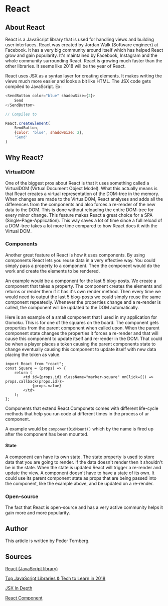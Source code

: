 React
==================

## About React

React is a JavaScript library that is used for handling views and building user interfaces. React was created by Jordan Walk (Software engineer) at Facebook. It has a very big community around itself which has helped React grow and gain popularity. It's maintained by Facebook, Instagram and the whole community surrounding React. React is growing much faster than the other libraries. It seems like 2018 will be the year of React.

React uses JSX as a syntax layer for creating elements. It makes writing the views much more easier and looks a bit like HTML. The JSX code gets compiled to JavaScript. Ex:

```JavaScript
<SendButton color="blue" shadowSize={2}>
    Send
</SendButton>

// Compiles to

React.createElement(
    SendButton,
    {color: 'blue', shadowSize: 2},
    'Send'
)
```

## Why React?

### VirtualDOM

One of the biggest pros about React is that it uses something called a VirtualDOM (Virtual Document Object Model). What this actually means is that React creates a virtual representation of the DOM-tree in the memory. When changes are made to the VirtualDOM, React analyses and adds all the differences from the components and also forces a re-render of the new data to the DOM. This is done without reloading the entire DOM-tree for every minor change. This feature makes React a great choice for a SPA (Single-Page-Application). This way saves a lot of time since a full reload of a DOM-tree takes a lot more time compared to how React does it with the Virtual DOM.

### Components

Another great feature of React is how it uses components. By using components React lets you reuse data in a very effective way. You could simply pass a property to a component. Then the component would do the work and create the elements to be rendered.

An example would be a component for the last 5 blog-posts. We create a component that takes a property. The component creates the elements and returns or render them if it has it's own render method. Then every time we would need to output the last 5 blog-posts we could simply reuse the same component repeatedly. Whenever the properties change and a re-render is called, the component will be updated to the DOM automatically.

Here is an example of a small component that I used in my application for Gomoku. This is for one of the squares on the board. The component gets properties from the parent component when called upon. When the parent component state changes the properties it forces a re-render and that will cause this component to update itself and re-render in the DOM. That could be when a player places a token causing the parent components state to change eventually causing this component to update itself with new data placing the token as value.

```JSX
import React from "react";
const Square = (props) => {
    return (
        <td id={props.id} className="marker-square" onClick={() => props.callback(props.id)}>
            {props.value}
        </td>
    );
};
```

Components that extend React.Componets comes with different life-cycle methods that help you run code at different times in the process of ur component.

A example would be `componentDidMount()` which by the name is fired up after the component has been mounted.

#### State

A component can have its own state. The state property is used to store data that you are going to render. If the data doesn't render then it shouldn't be in the state. When the state is updated React will trigger a re-render and update the view. A component doesn't have to have a state of its own. It could use its parent component state as props that are being passed into the component, like the example above, and be updated on a re-render.

### Open-source

The fact that React is open-source and has a very active community helps it gain more and more popularity.

## Author

This article is written by Peder Tornberg.

## Sources

[React (JavaScript library)](https://en.wikipedia.org/wiki/React_(JavaScript_library))

[Top JavaScript Libraries & Tech to Learn in 2018](https://medium.com/javascript-scene/top-javascript-libraries-tech-to-learn-in-2018-c38028e028e6)

[JSX In Depth](https://reactjs.org/docs/jsx-in-depth.html)

[React Component](https://reactjs.org/docs/react-component.html)